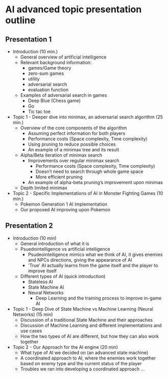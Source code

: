 # AI advanced topic presentation outline

## Presentation 1

* Introduction (10 min.)
	* General overview of artificial intelligence
	* Relevant background information:
		* games/Game theory
		* zero-sum games
		* utility
		* adversarial search
		* evaluation function
	* Examples of adversarial search in games
		* Deep Blue (Chess game)
		* Go
		* Tic tac toe
* Topic 1 - Deeper dive into minimax, an adversarial search algorithm (25 min.)
	* Overview of the core components of the algorithm
		* Assuming perfect information for both players
		* Performance costs (Space complexity, Time complexity)
		* Using pruning to reduce possible choices
		* An example of a minimax tree and its result
	* Alpha/Beta iteration of minimax search
		* Improvements over regular minimax search
			* Performance costs (Space complexity, Time complexity)
			* Doesn’t need to search through whole game space
			* More efficient pruning
		* An example of alpha-beta pruning’s improvement upon minimax
	* Depth limited minimax
* Topic 2 - Specific Implementations of AI in Monster Fighting Games (10 min.)
	* Pokemon Generation 1 AI Implementation
	* Our proposed AI improving upon Pokemon

## Presentation 2

* Introduction (10 min)
	* General introduction of what it is
	* Psuedointelligence vs artificial intelligence
		* Psudeointelligence mimics what we think of AI, it gives enemies and NPCs
			directions, giving the appearance of AI
		* 'True' AI actually learns from the game itself and the player to improve itself		
	* Different types of AI (quick introduction)
		* Stateless AI
		* State Machine AI
		* Neural Networks
			* Deep Learning and the training process to improve in-game AI
* Topic 1 - Deep Dive of State Machine vs Machine Learning (Neural Networks) (15 min)
	* Discussion of a traditional State Machine and their approaches
	* Discussion of Machine Learning and different implementations and use cases
	* How the two types of AI are different, but how they can also work together
* Topic 2 - Our Approach for the AI engine (20 min)
	* What type of AI we decided on (an advanced state machine)
	* A coordinated approach to AI, where the enemies work together based on enemy type
		and the current status of the player
	* Troubles we ran into developing a coordinated approach
...
